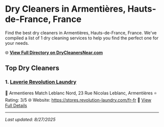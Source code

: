 # Dry Cleaners in Armentières, Hauts-de-France, France

Find the best dry cleaners in Armentières, Hauts-de-France, France. We've compiled a list of 1 dry cleaning services to help you find the perfect one for your needs.

🌐 **[View Full Directory on DryCleanersNear.com](https://drycleanersnear.com/city/France/Hauts-de-France/Armenti%C3%A8res)**

## Top Dry Cleaners

### 1. [Laverie Revolution Laundry](https://drycleanersnear.com/dryCleaner/68ae676dc95ff2c6096b1378/laverie-revolution-laundry)
📍 Armentieres Match Leblanc Nord, 23 Rue Nicolas Leblanc, Armentières
⭐ Rating: 3/5
🌐 Website: https://stores.revolution-laundry.com/fr-fr
🔗 [View Full Details](https://drycleanersnear.com/dryCleaner/68ae676dc95ff2c6096b1378/laverie-revolution-laundry)


---

*Last updated: 8/27/2025*
